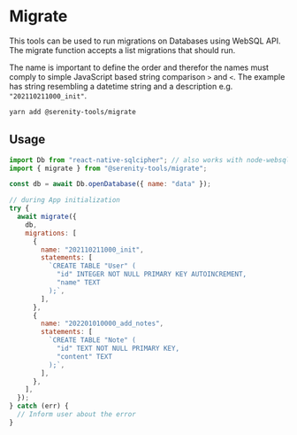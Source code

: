 # Migrate

This tools can be used to run migrations on Databases using WebSQL API. The migrate function accepts a list migrations that should run.

The name is important to define the order and therefor the names must comply to simple JavaScript based string comparison `>` and `<`. The example has string resembling a datetime string and a description e.g. `"202110211000_init"`.

```sh
yarn add @serenity-tools/migrate
```

## Usage

```js
import Db from "react-native-sqlcipher"; // also works with node-websql
import { migrate } from "@serenity-tools/migrate";

const db = await Db.openDatabase({ name: "data" });

// during App initialization
try {
  await migrate({
    db,
    migrations: [
      {
        name: "202110211000_init",
        statements: [
          `CREATE TABLE "User" (
            "id" INTEGER NOT NULL PRIMARY KEY AUTOINCREMENT,
            "name" TEXT
          );`,
        ],
      },
      {
        name: "202201010000_add_notes",
        statements: [
          `CREATE TABLE "Note" (
            "id" TEXT NOT NULL PRIMARY KEY,
            "content" TEXT
          );`,
        ],
      },
    ],
  });
} catch (err) {
  // Inform user about the error
}
```
